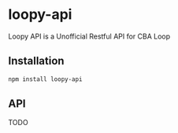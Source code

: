 # loopy-api
Loopy API is a Unofficial Restful API for CBA Loop 

## Installation
````bash
npm install loopy-api
````
## API
TODO
